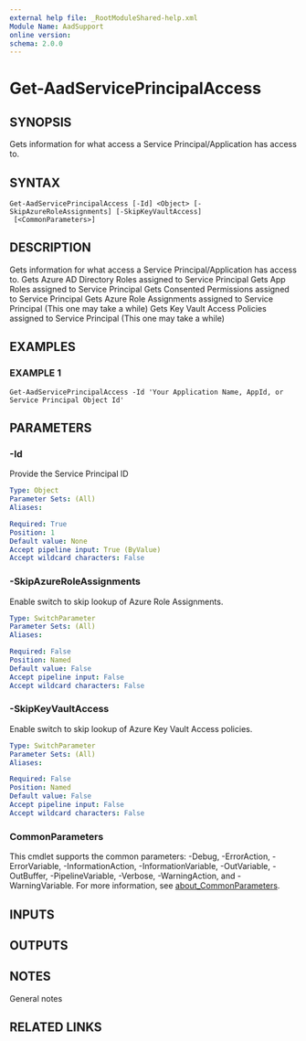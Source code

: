 ```yaml
---
external help file: _RootModuleShared-help.xml
Module Name: AadSupport
online version:
schema: 2.0.0
---
```


# Get-AadServicePrincipalAccess

## SYNOPSIS
Gets information for what access a Service Principal/Application has access to.

## SYNTAX

```
Get-AadServicePrincipalAccess [-Id] <Object> [-SkipAzureRoleAssignments] [-SkipKeyVaultAccess]
 [<CommonParameters>]
```

## DESCRIPTION
Gets information for what access a Service Principal/Application has access to. 
Gets Azure AD Directory Roles assigned to Service Principal
Gets App Roles assigned to Service Principal
Gets Consented Permissions assigned to Service Principal
Gets Azure Role Assignments assigned to Service Principal (This one may take a while)
Gets Key Vault Access Policies assigned to Service Principal (This one may take a while)

## EXAMPLES

### EXAMPLE 1
```
Get-AadServicePrincipalAccess -Id 'Your Application Name, AppId, or Service Principal Object Id'
```

## PARAMETERS

### -Id
Provide the Service Principal ID

```yaml
Type: Object
Parameter Sets: (All)
Aliases:

Required: True
Position: 1
Default value: None
Accept pipeline input: True (ByValue)
Accept wildcard characters: False
```

### -SkipAzureRoleAssignments
Enable switch to skip lookup of Azure Role Assignments.

```yaml
Type: SwitchParameter
Parameter Sets: (All)
Aliases:

Required: False
Position: Named
Default value: False
Accept pipeline input: False
Accept wildcard characters: False
```

### -SkipKeyVaultAccess
Enable switch to skip lookup of Azure Key Vault Access policies.

```yaml
Type: SwitchParameter
Parameter Sets: (All)
Aliases:

Required: False
Position: Named
Default value: False
Accept pipeline input: False
Accept wildcard characters: False
```

### CommonParameters
This cmdlet supports the common parameters: -Debug, -ErrorAction, -ErrorVariable, -InformationAction, -InformationVariable, -OutVariable, -OutBuffer, -PipelineVariable, -Verbose, -WarningAction, and -WarningVariable. For more information, see [about_CommonParameters](http://go.microsoft.com/fwlink/?LinkID=113216).

## INPUTS

## OUTPUTS

## NOTES
General notes

## RELATED LINKS
